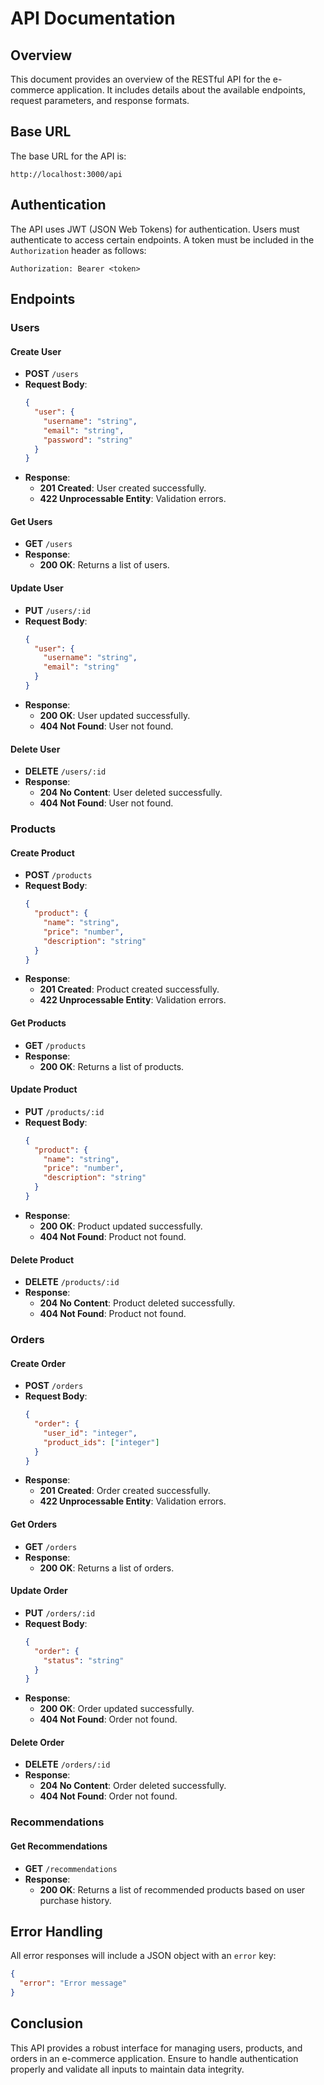 # API Documentation

## Overview
This document provides an overview of the RESTful API for the e-commerce application. It includes details about the available endpoints, request parameters, and response formats.

## Base URL
The base URL for the API is:
```
http://localhost:3000/api
```

## Authentication
The API uses JWT (JSON Web Tokens) for authentication. Users must authenticate to access certain endpoints. A token must be included in the `Authorization` header as follows:
```
Authorization: Bearer <token>
```

## Endpoints

### Users

#### Create User
- **POST** `/users`
- **Request Body**: 
  ```json
  {
    "user": {
      "username": "string",
      "email": "string",
      "password": "string"
    }
  }
  ```
- **Response**:
  - **201 Created**: User created successfully.
  - **422 Unprocessable Entity**: Validation errors.

#### Get Users
- **GET** `/users`
- **Response**:
  - **200 OK**: Returns a list of users.

#### Update User
- **PUT** `/users/:id`
- **Request Body**: 
  ```json
  {
    "user": {
      "username": "string",
      "email": "string"
    }
  }
  ```
- **Response**:
  - **200 OK**: User updated successfully.
  - **404 Not Found**: User not found.

#### Delete User
- **DELETE** `/users/:id`
- **Response**:
  - **204 No Content**: User deleted successfully.
  - **404 Not Found**: User not found.

### Products

#### Create Product
- **POST** `/products`
- **Request Body**: 
  ```json
  {
    "product": {
      "name": "string",
      "price": "number",
      "description": "string"
    }
  }
  ```
- **Response**:
  - **201 Created**: Product created successfully.
  - **422 Unprocessable Entity**: Validation errors.

#### Get Products
- **GET** `/products`
- **Response**:
  - **200 OK**: Returns a list of products.

#### Update Product
- **PUT** `/products/:id`
- **Request Body**: 
  ```json
  {
    "product": {
      "name": "string",
      "price": "number",
      "description": "string"
    }
  }
  ```
- **Response**:
  - **200 OK**: Product updated successfully.
  - **404 Not Found**: Product not found.

#### Delete Product
- **DELETE** `/products/:id`
- **Response**:
  - **204 No Content**: Product deleted successfully.
  - **404 Not Found**: Product not found.

### Orders

#### Create Order
- **POST** `/orders`
- **Request Body**: 
  ```json
  {
    "order": {
      "user_id": "integer",
      "product_ids": ["integer"]
    }
  }
  ```
- **Response**:
  - **201 Created**: Order created successfully.
  - **422 Unprocessable Entity**: Validation errors.

#### Get Orders
- **GET** `/orders`
- **Response**:
  - **200 OK**: Returns a list of orders.

#### Update Order
- **PUT** `/orders/:id`
- **Request Body**: 
  ```json
  {
    "order": {
      "status": "string"
    }
  }
  ```
- **Response**:
  - **200 OK**: Order updated successfully.
  - **404 Not Found**: Order not found.

#### Delete Order
- **DELETE** `/orders/:id`
- **Response**:
  - **204 No Content**: Order deleted successfully.
  - **404 Not Found**: Order not found.

### Recommendations

#### Get Recommendations
- **GET** `/recommendations`
- **Response**:
  - **200 OK**: Returns a list of recommended products based on user purchase history.

## Error Handling
All error responses will include a JSON object with an `error` key:
```json
{
  "error": "Error message"
}
```

## Conclusion
This API provides a robust interface for managing users, products, and orders in an e-commerce application. Ensure to handle authentication properly and validate all inputs to maintain data integrity.
